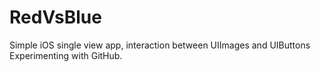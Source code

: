 # RedVsBlue
Simple iOS single view app, interaction between UIImages and UIButtons
Experimenting with GitHub.
